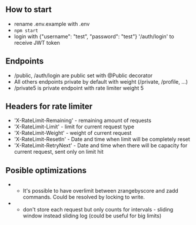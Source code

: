 ## How to start

* rename .env.example with .env
* `npm start`
* login with {"username": "test", "password": "test"} '/auth/login' to receive JWT token

## Endpoints

* /public, /auth/login are public set with @Public decorator
* All others endpoints private by default with weight (/private, /profile, ...)
* /private5 is private endpoint with rate limiter weight 5

## Headers for rate limiter

* 'X-RateLimit-Remaining' - remaining amount of requests
* 'X-RateLimit-Limit' - limit for current request type
* 'X-RateLimit-Weight' - weight of current request
* 'X-RateLimit-ResetIn' - Date and time when limit will be completely reset
* 'X-RateLimit-RetryNext' - Date and time when there will be capacity for current request, sent only on limit hit

## Posible optimizations

* * It's possible to have overlimit between zrangebyscore and zadd commands. Could be resolved by locking to write. 
* * don't store each request but only counts for intervals - sliding window instead sliding log (could be useful for big limits)

